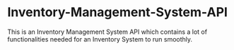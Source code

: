 # Inventory-Management-System-API
This is an Inventory Management System API which contains a lot of functionalities needed for an Inventory System to run smoothly.
